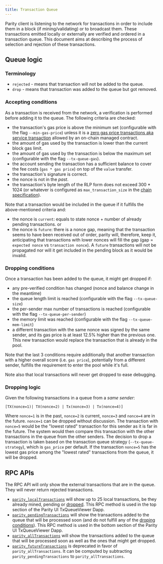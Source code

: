 ```yaml
---
title: Transaction Queue
---
```


Parity client is listening to the network for transactions in order to include them in a block (if mining/validating) or to broadcast them. These transactions emitted locally or externally are verified and ordered in a transaction queue. This document aims at describing the process of selection and rejection of these transactions.

## Queue logic

### Terminology
- `rejected` - means that transaction will not be added to the queue.
- `drop` - means that transaction was added to the queue but got removed.

### Accepting conditions

As a transaction is received from the network, a verification is performed before adding it to the queue. The following criteria are checked:
- the transaction's gas price is above the minimum set (configurable with the flag `--min-gas-price`) unless it is a [zero gas price transactions aka service transaction](https://wiki.parity.io/Permissioning.html#gas-price) allowed by an on-chain managed contract.
- the amount of gas used by the transaction is lower than the current block gas limit.
- the amount of gas used by the transaction is below the maximum set (configurable with the flag `--tx-queue-gas`).
- the account sending the transaction has a sufficient balance to cover the fee costs (`gas * gas price`) on top of the `value` transfer.
- the transaction's signature is correct.
- the nonce is not in the *past*.
- the transaction's byte length of the RLP form does not exceed 300 * 1024 (or whatever is configured as `max_transaction_size` in the [chain specification](Chain-specification)).

Note that a transaction would be included in the queue if it fulfills the above-mentioned criteria and:
- the nonce is `current`: equals to state nonce + number of already pending transactions.
or
- the nonce is `future`: there is a nonce gap, meaning that the transaction seems to have been received out of order, parity will, therefore, keep it, anticipating that transactions with lower nonces will fill the gap (gap = `expected nonce` vs `transaction nonce`). A `future` transactions will not be propagated nor will it get included in the pending block as it would be invalid.

### Dropping conditions
Once a transaction has been added to the queue, it might get dropped if:
- any pre-verified condition has changed (nonce and balance change in the meantime)
- the queue length limit is reached (configurable with the flag `--tx-queue-size`)
- the per-sender max number of transactions is reached (configurable with the flag `--tx-queue-per-sender`)
- the memory limit was reached (configurable with the flag `--tx-queue-mem-limit`)
- a different transaction with the same nonce was signed by the same sender, and its gas price is at least 12.5% higher than the previous one. This new transaction would replace the transaction that is already in the pool.

Note that the last 3 conditions require additionally that another transaction with a higher overall score (i.e. `gas price`), potentially from a different sender, fulfills the requirement to enter the pool while it's full.

Note also that local transactions will never get dropped to ease debugging.

### Dropping logic
Given the following transactions in a queue from a *same sender*:

`[TX(nonce=1)| TX(nonce=2) | Tx(nonce=3) | Tx(nonce=4)]`

Where `nonce=1` is in the past, `nonce=2` is current, `nonce=3` and `nonce=4` are in the future.
`nonce=1` can be dropped without discussion. The transaction with `nonce=5` would be the "lowest rated" transaction for this sender as it is far in the future. The system would then compare this transaction with the other transactions in the queue from the other senders. The decision to drop a transaction is taken based on the transaction queue strategy (`--tx-queue-strategy`), which is  `gas_price` per default. If the transaction `nonce=5` has the lowest gas price among the "lowest rated" transactions from the queue, it will be dropped.

## RPC APIs

The RPC API will only show the external transactions that are in the queue. They will never return rejected transactions. 
- [`parity_localTransactions`](https://wiki.parity.io/JSONRPC-parity-module#parity_localtransactions) will show up to 25 local transactions, be they already mined, pending or [dropped](#dropping-conditions). This RPC method is used in the top section of the Parity UI TxQueueViewer Dapp.
- [`parity_pendingTransactions`](https://wiki.parity.io/JSONRPC-parity-module#parity_pendingtransactions) will show the transactions added to the queue that will be processed soon (and do not fulfill any of the [droping conditions](#dropping-conditions)). This RPC method is used in the bottom section of the Parity UI TxQueueViewer Dapp.
- [`parity_allTransactions`](https://wiki.parity.io/JSONRPC-parity-module#parity_alltransactions) will show the transactions added to the queue that will be processed soon as well as the ones that might get dropped.
- [`parity_futureTransactions`](https://wiki.parity.io/JSONRPC-parity-module#parity_futuretransactions) is deprecated in favor of `parity_allTransactions`. It can be computed by subtracting `parity_pendingTransactions` to `parity_allTransactions`.
